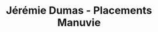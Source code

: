 ---
templateKey: index-page
title: Jérémie Dumas - Placements Manuvie
image: /img/chuttersnap-ifmqouokaoa-unsplash.jpg
heading: Jérémie Dumas | Conseiller en Placements
subheading: "Placements Manuvie Incorporée"
about:
  heading: Who we are
  description: "Our team of architects, gardeners and enginners is working with
    clients all over the world to transform urban spaces with the best nature
    provides."
  image:
    image: /img/leon-tho1_oukbg0-unsplash.jpg
    alt: people working in agency
  button:
    url: /about
    label: Find out more
---